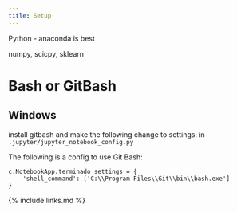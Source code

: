 ```yaml
---
title: Setup
---
```


Python - anaconda is best

numpy, scicpy, sklearn

# Bash or GitBash

## Windows

install gitbash and make the following change to settings:
in `.jupyter/jupyter_notebook_config.py`

The following is a config to use Git Bash:

```
c.NotebookApp.terminado_settings = {
    'shell_command': ['C:\\Program Files\\Git\\bin\\bash.exe']
}
```

{% include links.md %}
